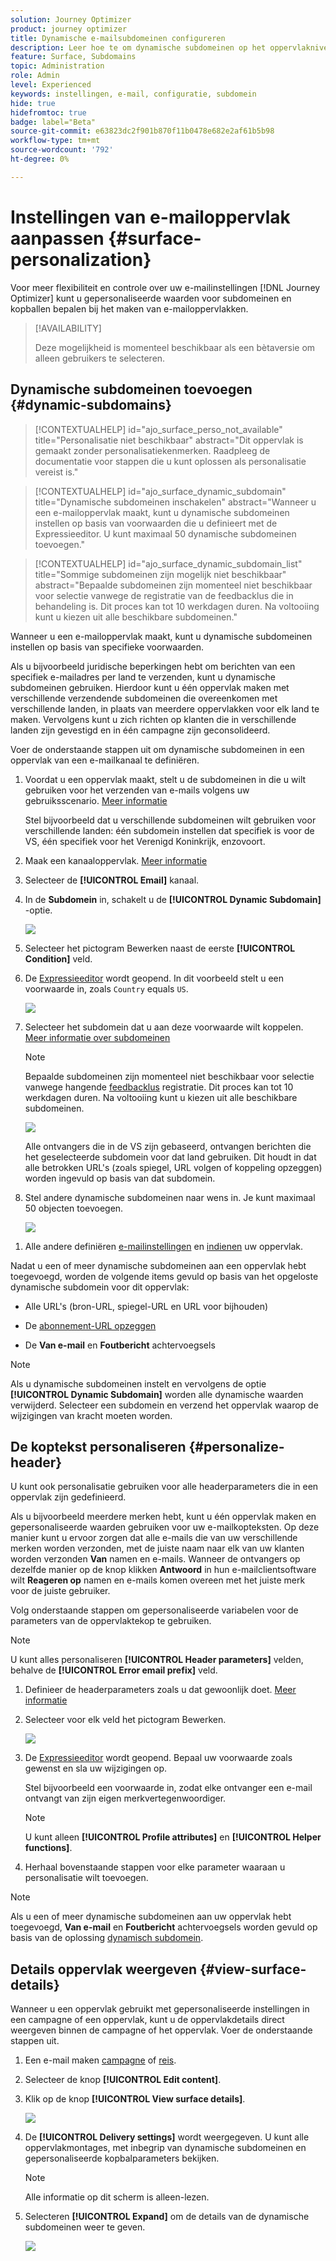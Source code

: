 ```yaml
---
solution: Journey Optimizer
product: journey optimizer
title: Dynamische e-mailsubdomeinen configureren
description: Leer hoe te om dynamische subdomeinen op het oppervlakniveau van het e-mailkanaal te vormen
feature: Surface, Subdomains
topic: Administration
role: Admin
level: Experienced
keywords: instellingen, e-mail, configuratie, subdomein
hide: true
hidefromtoc: true
badge: label="Beta"
source-git-commit: e63823dc2f901b870f11b0478e682e2af61b5b98
workflow-type: tm+mt
source-wordcount: '792'
ht-degree: 0%

---
```


# Instellingen van e-mailoppervlak aanpassen {#surface-personalization}

Voor meer flexibiliteit en controle over uw e-mailinstellingen [!DNL Journey Optimizer] kunt u gepersonaliseerde waarden voor subdomeinen en kopballen bepalen<!--and URL tracking parameters--> bij het maken van e-mailoppervlakken.

>[!AVAILABILITY]
>
>Deze mogelijkheid is momenteel beschikbaar als een bètaversie om alleen gebruikers te selecteren. <!--To join the beta program, contact Adobe Customer Care.-->

## Dynamische subdomeinen toevoegen {#dynamic-subdomains}

>[!CONTEXTUALHELP]
>id="ajo_surface_perso_not_available"
>title="Personalisatie niet beschikbaar"
>abstract="Dit oppervlak is gemaakt zonder personalisatiekenmerken. Raadpleeg de documentatie voor stappen die u kunt oplossen als personalisatie vereist is."

>[!CONTEXTUALHELP]
>id="ajo_surface_dynamic_subdomain"
>title="Dynamische subdomeinen inschakelen"
>abstract="Wanneer u een e-mailoppervlak maakt, kunt u dynamische subdomeinen instellen op basis van voorwaarden die u definieert met de Expressieeditor. U kunt maximaal 50 dynamische subdomeinen toevoegen."

>[!CONTEXTUALHELP]
>id="ajo_surface_dynamic_subdomain_list"
>title="Sommige subdomeinen zijn mogelijk niet beschikbaar"
>abstract="Bepaalde subdomeinen zijn momenteel niet beschikbaar voor selectie vanwege de registratie van de feedbacklus die in behandeling is. Dit proces kan tot 10 werkdagen duren. Na voltooiing kunt u kiezen uit alle beschikbare subdomeinen."

Wanneer u een e-mailoppervlak maakt, kunt u dynamische subdomeinen instellen op basis van specifieke voorwaarden.

Als u bijvoorbeeld juridische beperkingen hebt om berichten van een specifiek e-mailadres per land te verzenden, kunt u dynamische subdomeinen gebruiken. Hierdoor kunt u één oppervlak maken met verschillende verzendende subdomeinen die overeenkomen met verschillende landen, in plaats van meerdere oppervlakken voor elk land te maken. Vervolgens kunt u zich richten op klanten die in verschillende landen zijn gevestigd en in één campagne zijn geconsolideerd.

Voer de onderstaande stappen uit om dynamische subdomeinen in een oppervlak van een e-mailkanaal te definiëren.

1. Voordat u een oppervlak maakt, stelt u de subdomeinen in die u wilt gebruiken voor het verzenden van e-mails volgens uw gebruiksscenario. [Meer informatie](../configuration/about-subdomain-delegation.md)

   Stel bijvoorbeeld dat u verschillende subdomeinen wilt gebruiken voor verschillende landen: één subdomein instellen dat specifiek is voor de VS, één specifiek voor het Verenigd Koninkrijk, enzovoort.

1. Maak een kanaaloppervlak. [Meer informatie](../configuration/channel-surfaces.md)

1. Selecteer de **[!UICONTROL Email]** kanaal.

1. In de **Subdomein** in, schakelt u de **[!UICONTROL Dynamic Subdomain]** -optie.

   ![](assets/surface-email-dynamic-subdomain.png)

1. Selecteer het pictogram Bewerken naast de eerste **[!UICONTROL Condition]** veld.

1. De [Expressieeditor](../personalization/personalization-build-expressions.md) wordt geopend. In dit voorbeeld stelt u een voorwaarde in, zoals `Country` equals `US`.

   ![](assets/surface-email-edit-condition.png)

1. Selecteer het subdomein dat u aan deze voorwaarde wilt koppelen. [Meer informatie over subdomeinen](../configuration/about-subdomain-delegation.md)

   >[!NOTE]
   >
   >Bepaalde subdomeinen zijn momenteel niet beschikbaar voor selectie vanwege hangende [feedbacklus](../reports/deliverability.md#feedback-loops) registratie. Dit proces kan tot 10 werkdagen duren. Na voltooiing kunt u kiezen uit alle beschikbare subdomeinen. <!--where FL registration happens? is it when delegating a subdomain and you're awaiting from subdomain validation? or is it on ISP side only?-->

   ![](assets/surface-email-select-subdomain.png)

   Alle ontvangers die in de VS zijn gebaseerd, ontvangen berichten die het geselecteerde subdomein voor dat land gebruiken. Dit houdt in dat alle betrokken URL&#39;s (zoals spiegel, URL volgen of koppeling opzeggen) worden ingevuld op basis van dat subdomein.

1. Stel andere dynamische subdomeinen naar wens in. Je kunt maximaal 50 objecten toevoegen.

   ![](assets/surface-email-add-dynamic-subdomain.png)

<!--Select the [IP pool](../configuration/ip-pools.md) to associate with the surface. [Learn more](email-settings.md#subdomains-and-ip-pools)-->

1. Alle andere definiëren [e-mailinstellingen](email-settings.md) en [indienen](../configuration/channel-surfaces.md#create-channel-surface) uw oppervlak.

Nadat u een of meer dynamische subdomeinen aan een oppervlak hebt toegevoegd, worden de volgende items gevuld op basis van het opgeloste dynamische subdomein voor dit oppervlak:

* Alle URL&#39;s (bron-URL, spiegel-URL en URL voor bijhouden)

* De [abonnement-URL opzeggen](email-settings.md#list-unsubscribe)

* De **Van e-mail** en **Foutbericht** achtervoegsels

>[!NOTE]
>
>Als u dynamische subdomeinen instelt en vervolgens de optie **[!UICONTROL Dynamic Subdomain]** worden alle dynamische waarden verwijderd. Selecteer een subdomein en verzend het oppervlak waarop de wijzigingen van kracht moeten worden.

## De koptekst personaliseren {#personalize-header}

U kunt ook personalisatie gebruiken voor alle headerparameters die in een oppervlak zijn gedefinieerd.

Als u bijvoorbeeld meerdere merken hebt, kunt u één oppervlak maken en gepersonaliseerde waarden gebruiken voor uw e-mailkopteksten. Op deze manier kunt u ervoor zorgen dat alle e-mails die van uw verschillende merken worden verzonden, met de juiste naam naar elk van uw klanten worden verzonden **Van** namen en e-mails. Wanneer de ontvangers op dezelfde manier op de knop klikken **Antwoord** in hun e-mailclientsoftware wilt **Reageren op** namen en e-mails komen overeen met het juiste merk voor de juiste gebruiker.

Volg onderstaande stappen om gepersonaliseerde variabelen voor de parameters van de oppervlaktekop te gebruiken.

>[!NOTE]
>
>U kunt alles personaliseren **[!UICONTROL Header parameters]** velden, behalve de **[!UICONTROL Error email prefix]** veld.


1. Definieer de headerparameters zoals u dat gewoonlijk doet. [Meer informatie](email-settings.md#email-header)

1. Selecteer voor elk veld het pictogram Bewerken.

   ![](assets/surface-email-personalize-header.png)

1. De [Expressieeditor](../personalization/personalization-build-expressions.md) wordt geopend. Bepaal uw voorwaarde zoals gewenst en sla uw wijzigingen op.

   Stel bijvoorbeeld een voorwaarde in, zodat elke ontvanger een e-mail ontvangt van zijn eigen merkvertegenwoordiger.

   >[!NOTE]
   >
   >U kunt alleen **[!UICONTROL Profile attributes]** en **[!UICONTROL Helper functions]**.

1. Herhaal bovenstaande stappen voor elke parameter waaraan u personalisatie wilt toevoegen.

>[!NOTE]
>
>Als u een of meer dynamische subdomeinen aan uw oppervlak hebt toegevoegd, **Van e-mail** en **Foutbericht** achtervoegsels worden gevuld op basis van de oplossing [dynamisch subdomein](#dynamic-subdomains).

<!--
## Use personalized URL tracking {#personalize-url-tracking}

To use personalized URL tracking prameters, follow the steps below.

1. Select the profile attribute of your choice from the expression editor.

1. Repeat the steps above for each tracking parameter you want to personalize.

Now when the email is sent out, this parameter will be automatically appended to the end of the URL. You can then capture this parameter in web analytics tools or in performance reports.
-->

## Details oppervlak weergeven {#view-surface-details}

Wanneer u een oppervlak gebruikt met gepersonaliseerde instellingen in een campagne of een oppervlak, kunt u de oppervlakdetails direct weergeven binnen de campagne of het oppervlak. Voer de onderstaande stappen uit.

1. Een e-mail maken [campagne](../campaigns/create-campaign.md) of [reis](../building-journeys/journey-gs.md).

1. Selecteer de knop **[!UICONTROL Edit content]**.

1. Klik op de knop **[!UICONTROL View surface details]**.

   ![](assets/campaign-view-surface-details.png)

1. De **[!UICONTROL Delivery settings]** wordt weergegeven. U kunt alle oppervlakmontages, met inbegrip van dynamische subdomeinen en gepersonaliseerde kopbalparameters bekijken.

   >[!NOTE]
   >
   >Alle informatie op dit scherm is alleen-lezen.

1. Selecteren **[!UICONTROL Expand]** om de details van de dynamische subdomeinen weer te geven.

   ![](assets/campaign-delivery-settings-subdomain-expand.png)

